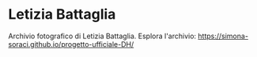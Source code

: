 # Letizia Battaglia
Archivio fotografico di Letizia Battaglia.
Esplora l'archivio: https://simona-soraci.github.io/progetto-ufficiale-DH/
